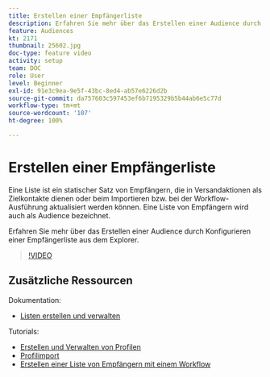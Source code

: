 ```yaml
---
title: Erstellen einer Empfängerliste
description: Erfahren Sie mehr über das Erstellen einer Audience durch Konfigurieren einer Empfängerliste aus dem Explorer.
feature: Audiences
kt: 2171
thumbnail: 25602.jpg
doc-type: feature video
activity: setup
team: DOC
role: User
level: Beginner
exl-id: 91e3c9ea-9e5f-43bc-8ed4-ab57e6226d2b
source-git-commit: da757603c597453ef6b7195329b5b44ab6e5c77d
workflow-type: tm+mt
source-wordcount: '107'
ht-degree: 100%

---
```


# Erstellen einer Empfängerliste

Eine Liste ist ein statischer Satz von Empfängern, die in Versandaktionen als Zielkontakte dienen oder beim Importieren bzw. bei der Workflow-Ausführung aktualisiert werden können. Eine Liste von Empfängern wird auch als Audience bezeichnet.

Erfahren Sie mehr über das Erstellen einer Audience durch Konfigurieren einer Empfängerliste aus dem Explorer.

>[!VIDEO](https://video.tv.adobe.com/v/25602/quality=12)

## Zusätzliche Ressourcen

Dokumentation:

* [Listen erstellen und verwalten](https://docs.adobe.com/content/help/de-DE/campaign-classic/using/getting-started/profile-management/creating-and-managing-lists.html)

Tutorials:

* [Erstellen und Verwalten von Profilen](/help/profile-management/create-and-manage-profiles.md)
* [Profilimport](/help/data-management/importing-profiles.md)
* [Erstellen einer Liste von Empfängern mit einem Workflow](/help/profile-management/creating-a-list-of-recipients-with-a-workflow.md)
